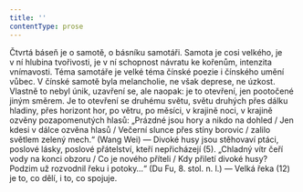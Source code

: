 ```yaml
---
title: ''
contentType: prose
---
```


<section>

Čtvrtá báseň je o samotě, o básníku samotáři. Sa­mota je cosi velkého, je v ní hlubina tvořivosti, je v ní schopnost návratu ke kořenům, intenzita vnímavosti. Téma samotáře je velké téma čínské poezie i čínského umění vůbec. V čínské samotě byla melancholie, ne však deprese, ne úzkost. Vlastně to nebyl únik, uzavření se, ale naopak: je to otevření, jen pootočené jiným směrem. Je to otevření se druhému světu, světu druhých přes dálku hladiny, přes horizont hor, po větru, po měsíci, v krajině noci, v krajině ozvěny pozapomenutých hlasů: „Prázdné jsou hory a nikdo na dohled / Jen kdesi v dálce ozvěna hlasů / Večerní slunce přes stíny borovic / zalilo světlem zelený mech.“ (Wang Wei) — Divoké husy jsou stěhovaví ptáci, poslové lásky, poslové přátelství, kteří nepřicházejí (5). „Chladný vítr čeří vody na konci obzoru / Co je nového příteli / Kdy přiletí divoké husy? Podzim už rozvodnil řeku i potoky…“ (Du Fu, 8. stol. n. l.) — Velká řeka (12) je to, co dělí, i to, co spojuje.

</section>
